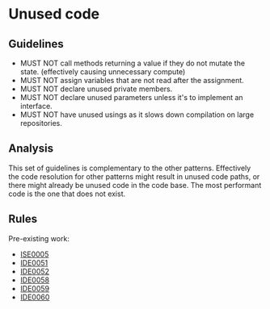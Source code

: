 # Unused code

## Guidelines

- MUST NOT call methods returning a value if they do not mutate the state. (effectively causing unnecessary compute)
- MUST NOT assign variables that are not read after the assignment.
- MUST NOT declare unused private members.
- MUST NOT declare unused parameters unless it's to implement an interface.
- MUST NOT have unused usings as it slows down compilation on large repositories.

## Analysis

This set of guidelines is complementary to the other patterns. Effectively the code resolution for other patterns might result in unused code paths, or there might already be unused code in the code base. The most performant code is the one that does not exist.

## Rules

Pre-existing work:

- [ISE0005](https://learn.microsoft.com/en-us/dotnet/fundamentals/code-analysis/style-rules/ide0005)
- [IDE0051](https://learn.microsoft.com/en-us/dotnet/fundamentals/code-analysis/style-rules/ide0051)
- [IDE0052](https://learn.microsoft.com/en-us/dotnet/fundamentals/code-analysis/style-rules/ide0052)
- [IDE0058](https://learn.microsoft.com/en-us/dotnet/fundamentals/code-analysis/style-rules/ide0058)
- [IDE0059](https://learn.microsoft.com/en-us/dotnet/fundamentals/code-analysis/style-rules/ide0059)
- [IDE0060](https://learn.microsoft.com/en-us/dotnet/fundamentals/code-analysis/style-rules/ide0060)